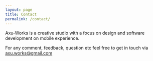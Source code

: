 ```yaml
---
layout: page
title: Contact
permalink: /contact/
---
```


Axu-Works is a creative studio with a focus on design and software development on mobile experience. 

For any comment, feedback, question etc feel free to get in touch via axu.works@gmail.com


